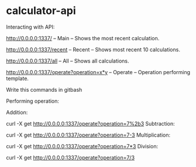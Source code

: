 # calculator-api

Interacting with API:

http://0.0.0.0:1337/ – Main – Shows the most recent calculation.

http://0.0.0.0:1337/recent – Recent – Shows most recent 10 calculations.

http://0.0.0.0:1337/all – All – Shows all calculations.

http://0.0.0.0:1337/operate?operation=x*y – Operate – Operation performing template.

Write this commands in gitbash

Performing operation:

Addition:

curl -X get http://0.0.0.0:1337/operate?operation=7%2b3
Subtraction:

curl -X get http://0.0.0.0:1337/operate?operation=7-3
Multiplication:

curl -X get http://0.0.0.0:1337/operate?operation=7*3
Division:

curl -X get http://0.0.0.0:1337/operate?operation=7/3
